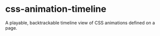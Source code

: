 css-animation-timeline
======================

A playable, backtrackable timeline view of CSS animations defined on a page.
